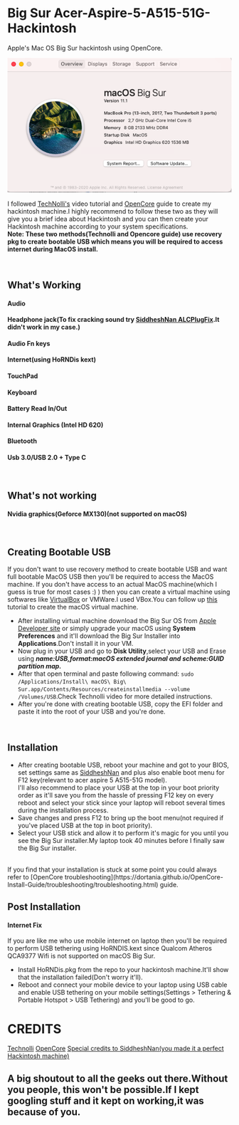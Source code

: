 # Big Sur Acer-Aspire-5-A515-51G-Hackintosh
Apple's Mac OS Big Sur hackintosh using OpenCore.

![Screenshot](https://github.com/AnshulRaghav/Acer-Big-Sur-Hackintosh/blob/master/Screen%20Shot%202021-01-02%20at%2019.24.52.png)

I followed [TechNolli's](https://www.youtube.com/watch?v=jqg7MX3FS7M) video tutorial and [OpenCore](https://dortania.github.io/OpenCore-Install-Guide/prerequisites.html) guide to create my hackintosh machine.I highly recommend to follow these two as they will give you a brief idea about Hackintosh and you can then create your Hackintosh machine according to your system specifications.
<br> **Note: These two methods(Technolli and Opencore guide) use recovery pkg to create bootable USB which means you will be required to access internet during MacOS install.**

<br>

## What's Working
#### Audio
#### Headphone jack(To fix cracking sound try [SiddheshNan ALCPlugFix](https://github.com/SiddheshNan/Acer-A515-51G-Hackintosh).It didn't work in my case.)
#### Audio Fn keys
#### Internet(using HoRNDis kext)
#### TouchPad
#### Keyboard
#### Battery Read In/Out
#### Internal Graphics (Intel HD 620)
#### Bluetooth
#### Usb 3.0/USB 2.0 + Type C

<br>

## What's not working
#### Nvidia graphics(Geforce MX130)(not supported on macOS)

<br>

## Creating Bootable USB
If you don't want to use recovery method to create bootable USB and want full bootable MacOS USB then you'll be required to access the MacOS machine. If you don't have access to an actual MacOS machine(which I guess is true for most cases :) ) then you can create a virtual machine using softwares like [VirtualBox](https://www.virtualbox.org/) or VMWare.I used VBox.You can follow up [this](https://www.youtube.com/watch?v=_faDsGKkvCs) tutorial to create the macOS virtual machine.
<br>
* After installing virtual machine download the Big Sur OS from [Apple Developer site](https://apps.apple.com/in/app/macos-big-sur/id1526878132?mt=12) or simply upgrade your macOS using **System Preferences** and it'll download the Big Sur Installer into **Applications**.Don't install it in your VM.
* Now plug in your USB and go to **Disk Utility**,select your USB and Erase using ***name:USB,format:macOS extended journal and scheme:GUID partition map.*** 
* After that open terminal and paste following command: `sudo /Applications/Install\ macOS\ Big\ Sur.app/Contents/Resources/createinstallmedia --volume /Volumes/USB`.Check Technolli video for more detailed instructions.
* After you're done with creating bootable USB, copy the EFI folder and paste it into the root of your USB and you're done.

<br>

## Installation
* After creating bootable USB, reboot your machine and got to your BIOS, set settings same as [SiddheshNan](https://github.com/SiddheshNan/Acer-A515-51G-Hackintosh) and plus also enable boot menu for F12 key(relevant to acer aspire 5 A515-51G model).<br>
I'll also recommend to place your USB at the top in your boot priority order as it'll save you from the hassle of pressing F12 key on every reboot and select your stick since your laptop will reboot several times during the installation process. <br>
* Save changes and press F12 to bring up the boot menu(not required if you've placed USB at the top in boot priority).<br>
* Select your USB stick and allow it to perform it's magic for you until you see the Big Sur installer.My laptop took 40 minutes before I finally saw the Big Sur installer. <br>
<br>
If you find that your installation is stuck at some point you could always refer to [OpenCore troubleshooting](https://dortania.github.io/OpenCore-Install-Guide/troubleshooting/troubleshooting.html) guide.

## Post Installation
#### Internet Fix
If you are like me who use mobile internet on laptop then you'll be required to perform USB tethering using HoRNDIS.kext since Qualcom Atheros QCA9377 Wifi is not supported on macOS Big Sur.<br>
* Install HoRNDis.pkg from the repo to your hackintosh machine.It'll show that the installation failed(Don't worry it'll).<br>
* Reboot and connect your mobile device to your laptop using USB cable and enable USB tethering on your mobile settings(Settings > Tethering & Portable Hotspot > USB Tethering) and you'll be good to go.

# CREDITS
[Technolli](https://www.youtube.com/channel/UCO4u3XLKPLDLWkPnpfD2Vlg)
[OpenCore](https://dortania.github.io)
[Special credits to SiddheshNan(you made it a perfect Hackintosh machine)](https://github.com/SiddheshNan)

## A big shoutout to all the geeks out there.Without you people, this won't be possible.If I kept googling stuff and it kept on working,it was because of you.
